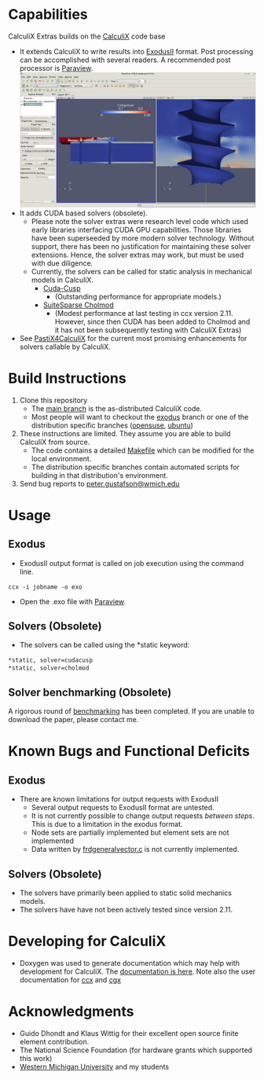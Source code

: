 # Capabilities

CalculiX Extras builds on the [CalculiX](https://www.calculix.de/) code base

-   It extends CalculiX to write results into
    [ExodusII](https://gsjaardema.github.io/seacas/) format.
    Post processing can be accomplished with several readers. A
    recommended post processor is [Paraview](https://www.paraview.org/).
	![ccx_exodusII](/assets/images/ccx_exodusII.png)
-   It adds CUDA based solvers (obsolete).
    -   Please note the solver extras were research level code which
		used early libraries interfacing CUDA GPU capabilities. Those
		libraries have been superseeded by more modern solver
		technology. Without support, there has been no justification
		for maintaining these solver extensions.  Hence, the solver
		extras may work, but must be used with due diligence.
    -   Currently, the solvers can be called for static analysis in
        mechanical models in CalculiX.
        -   [Cuda-Cusp](https://github.com/cusplibrary/cusplibrary)
            -   (Outstanding performance for appropriate models.)
        -   [SuiteSparse Cholmod](https://people.engr.tamu.edu/davis/suitesparse.html)
            -   (Modest performance at last testing in ccx version
                2.11. However, since then CUDA has been added to
                Cholmod and it has not been subsequently testing with
                CalculiX Extras)
-   See
	[PastiX4CalculiX](https://github.com/Dhondtguido/PaStiX4CalculiX)
	for the current most promising enhancements for solvers callable
	by CalculiX.

# Build Instructions

1.  Clone this repository
    -   The [main branch](https://github.com/gustafson/CalculiX) is
		the as-distributed CalculiX code.
	-   Most people will want to checkout the
		[exodus](https://github.com/gustafson/CalculiX/tree/exodus) branch
		or one of the distribution specific branches
		([opensuse](https://github.com/gustafson/CalculiX/tree/opensuse),
		[ubuntu](https://github.com/gustafson/CalculiX/tree/opensuse))
3.  These instructions are limited. They assume you are able to build
	CalculiX from source. 
	-   The code contains a detailed
        [Makefile](https://github.com/gustafson/CalculiX/blob/exodus/ccx/src/Makefile)
        which can be modified for the local environment.
	-   The distribution specific branches contain automated scripts
        for building in that distribution's environment.
4.  Send bug reports to peter.gustafson@wmich.edu

# Usage

## Exodus

-   ExodusII output format is called on job execution using the command
    line.
```console
ccx -i jobname -o exo
```
-   Open the .exo file with [Paraview](https://www.paraview.org/).

## Solvers (Obsolete)

-   The solvers can be called using the *static keyword:
```console
*static, solver=cudacusp
*static, solver=cholmod
```

## Solver benchmarking (Obsolete)

A rigorous round of
[benchmarking](https://arc.aiaa.org/doi/pdf/10.2514/6.2014-0346) has
been completed. If you are unable to download the paper, please
contact me.


# Known Bugs and Functional Deficits

## Exodus

-   There are known limitations for output requests with ExodusII
	-   Several output requests to ExodusII format are untested.
	-   It is not currently possible to change output requests
        *between steps*.  This is due to a limitation in the exodus
        format.
    -   Node sets are partially implemented but element sets are not
        implemented
	-   Data written by
        [frdgeneralvector.c](ccx/src/frdgeneralvector.c) is not
        currently implemented.

## Solvers (Obsolete)

-   The solvers have primarily been applied to static solid mechanics models.
-   The solvers have have not been actively tested since version 2.11.


# Developing for CalculiX


-   Doxygen was used to generate documentation which may help with
	development for CalculiX. The [documentation is
	here](https://doxygen.openaircraft.com/ccx-doxygen/index.html).
	Note also the user documentation for
	[ccx](https://www.openaircraft.com/ccx-doc/ccx/index.html)
	and
	[cgx](https://www.openaircraft.com/ccx-doc/cgx/index.html)

# Acknowledgments

-   Guido Dhondt and Klaus Wittig for their excellent open source
    finite element contribution.
-   The National Science Foundation (for hardware grants which
    supported this work)
-   [Western Michigan University](https://wmich.edu) and my students
